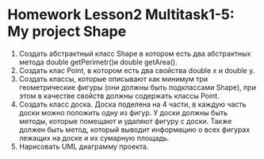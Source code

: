 # Homework Lesson2 Multitask1-5: My project Shape

1. Создать абстрактный класс Shape в котором есть два абстрактных метода double getPerimetr()и double getArea().
2. Создать клас Point, в котором есть два свойства double x и double y.
3. Создать классы, которые описывают как минимум три геометрические фигуры (они должны быть подклассами Shape), 
при этом в качестве свойств должны содержать классы Point.
4. Создать класс доска. Доска поделена на 4 части, в каждую часть доски можно положить одну из фигур.
У доски должны быть методы, которые помещают и удаляют фигуру с доски.
Также должен быть метод, который выводит информацию о всех фигурах лежащих на доске и их сумарную площадь.
5. Нарисовать UML диаграмму проекта. 
